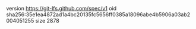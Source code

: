 version https://git-lfs.github.com/spec/v1
oid sha256:35e1ea4872ad1a4bc20135fc5656ff0385a18096abe4b5906a03ab2004051255
size 2878
